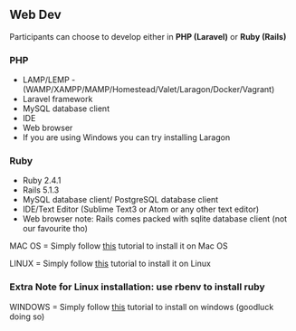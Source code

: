 ## Web Dev

Participants can choose to develop either in **PHP (Laravel)** or **Ruby (Rails)**

### PHP
* LAMP/LEMP - (WAMP/XAMPP/MAMP/Homestead/Valet/Laragon/Docker/Vagrant)
* Laravel framework
* MySQL database client
* IDE
* Web browser
* If you are using Windows you can try installing Laragon

### Ruby
* Ruby 2.4.1
* Rails 5.1.3
* MySQL database client/ PostgreSQL database client
* IDE/Text Editor (Sublime Text3 or Atom or any other text editor)
* Web browser
note: Rails comes packed with sqlite database client (not our favourite tho)

MAC OS = Simply follow [this](https://gorails.com/setup/osx/10.12-sierra) tutorial to install it on Mac OS 

LINUX = Simply follow [this](https://gorails.com/setup/ubuntu/16.04) tutorial to install it on Linux

### Extra Note for Linux installation: use rbenv to install ruby

WINDOWS = Simply follow [this](http://blog.teamtreehouse.com/installing-rails-5-windows) tutorial to install on windows (goodluck doing so)
